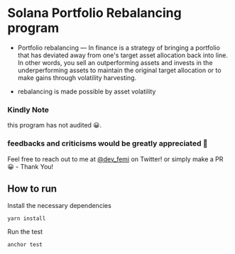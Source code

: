 # Solana Portfolio Rebalancing program 


- Portfolio rebalancing — In finance is a strategy of bringing a portfolio that has deviated away from one's target asset allocation back into line. In other words, you sell an outperforming assets and invests in the underperforming assets to maintain the original target allocation  or to make gains through volatility harvesting. 

- rebalancing is made possible by asset volatility


### Kindly Note

this program has not audited 😀.

### feedbacks and criticisms would be greatly appreciated 🥶

Feel free to reach out to me at [@dev_femi](https://twitter.com/dev_femi) on Twitter! or simply make a PR 😀 - Thank You!

## How to run 

Install the necessary dependencies

```
yarn install
```

Run the test

```
anchor test
```
